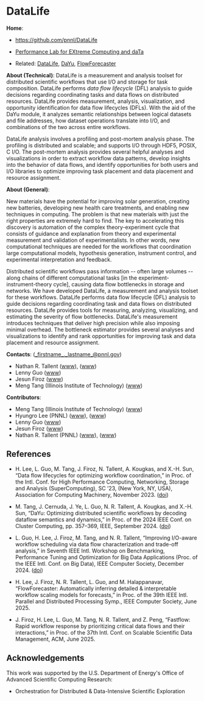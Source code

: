 <!-- -*-Mode: markdown;-*- -->
<!-- $Id$ -->


DataLife
=============================================================================

**Home**:
  - https://github.com/pnnl/DataLife
  
  - [Performance Lab for EXtreme Computing and daTa](https://github.com/perflab-exact)

  - Related: 
  [DataLife](https://github.com/pnnl/DataLife),
  [DaYu](https://github.com/pnnl/DaYu),
  [FlowForecaster](https://github.com/pnnl/FlowForecaster)


**About (Technical)**: 
DataLife is a measurement and analysis toolset for distributed
scientific workflows that use I/O and storage for task
composition. DataLife performs _data flow lifecycle_ (DFL) analysis to
guide decisions regarding coordinating tasks and data flows on
distributed resources. DataLife provides measurement, analysis,
visualization, and opportunity identification for data flow lifecycles
(DFLs). With the aid of the DaYu module, it analyzes semantic
relationships between logical datasets and file addresses, how dataset
operations translate into I/O, and combinations of the two across
entire workflows.

DataLife analysis involves a profiling and post-mortem analysis
phase. The profiling is distributed and scalable; and supports I/O
through HDF5, POSIX, C I/O.  The post-mortem analysis provides several
helpful analyses and visualizations in order to extract workflow data
patterns, develop insights into the behavior of data flows, and
identify opportunities for both users and I/O libraries to optimize
improving task placement and data placement and resource assignment.


**About (General)**: 

New materials have the potential for improving solar generation,
creating new batteries, developing new health care treatments, and
enabling new techniques in computing. The problem is that new
materials with just the right properties are extremely hard to
find. The key to accelerating this discovery is automation of the
complex theory-experiment cycle that consists of guidance and
explanation from theory and experimental measurement and validation of
experimentalists. In other words, new computational techniques are
needed for the workflows that coordination large computational models,
hypothesis generation, instrument control, and experimental
interpretation and feedback.

Distributed scientific workflows pass information -- often large
volumes -- along chains of different computational tasks [in the
experiment-instrument-theory cycle], causing data flow bottlenecks in
storage and networks. We have developed DataLife, a measurement and
analysis toolset for these workflows. DataLife performs data flow
lifecycle (DFL) analysis to guide decisions regarding coordinating
task and data flows on distributed resources. DataLife provides tools
for measuring, analyzing, visualizing, and estimating the severity of
flow bottlenecks. DataLife's measurement introduces techniques that
deliver high precision while also imposing minimal overhead. The
bottleneck estimator provides several analyses and visualizations to
identify and rank opportunities for improving task and data placement
and resource assignment.


**Contacts**: (_firstname_._lastname_@pnnl.gov)
  - Nathan R. Tallent ([www](https://hpc.pnnl.gov/people/tallent)), ([www](https://www.pnnl.gov/people/nathan-tallent))
  - Lenny Guo ([www](https://www.pnnl.gov/people/luanzheng-guo))
  - Jesun Firoz ([www](https://www.pnnl.gov/people/jesun-firoz))
  - Meng Tang (Illinois Institute of Technology) ([www](https://scholar.google.com/citations?user=KXC9NesAAAAJ&hl=en))
  
  <!-- Hyungro Lee ([www](https://www.pnnl.gov/science/staff/staff_info.asp?staff_num=10843)), ([www](https://lee212.github.io/)) -->


**Contributors**:
  - Meng Tang (Illinois Institute of Technology) ([www](https://scholar.google.com/citations?user=KXC9NesAAAAJ&hl=en))
  - Hyungro Lee (PNNL) ([www](https://www.pnnl.gov/science/staff/staff_info.asp?staff_num=10843)), ([www](https://lee212.github.io/))
  - Lenny Guo ([www](https://www.pnnl.gov/people/luanzheng-guo))
  - Jesun Firoz ([www](https://www.pnnl.gov/people/jesun-firoz))
  - Nathan R. Tallent (PNNL) ([www](https://hpc.pnnl.gov/people/tallent)), ([www](https://www.pnnl.gov/people/nathan-tallent))



References
-----------------------------------------------------------------------------

* H. Lee, L. Guo, M. Tang, J. Firoz, N. Tallent, A. Kougkas, and X.-H. Sun, “Data flow lifecycles for optimizing workflow coordination,” in Proc. of the Intl. Conf. for High Performance Computing, Networking, Storage and Analysis (SuperComputing), SC ’23, (New York, NY, USA), Association for Computing Machinery, November 2023. ([doi](https://doi.org/10.1145/3581784.3607104))

* M. Tang, J. Cernuda, J. Ye, L. Guo, N. R. Tallent, A. Kougkas, and X.-H. Sun, “DaYu: Optimizing distributed scientific workflows by decoding dataflow semantics and dynamics,” in Proc. of the 2024 IEEE Conf. on Cluster Computing, pp. 357–369, IEEE, September 2024. ([doi](https://doi.org/10.1109/CLUSTER59578.2024.00038))

* L. Guo, H. Lee, J. Firoz, M. Tang, and N. R. Tallent, “Improving I/O-aware workflow scheduling via data flow characterization and trade-off analysis,” in Seventh IEEE Intl. Workshop on Benchmarking, Performance Tuning and Optimization for Big Data Applications (Proc. of the IEEE Intl. Conf. on Big Data), IEEE Computer Society, December 2024.  ([doi](https://doi.org/10.1109/BigData62323.2024.10825855))

* H. Lee, J. Firoz, N. R. Tallent, L. Guo, and M. Halappanavar, “FlowForecaster: Automatically inferring detailed & interpretable workflow scaling models for forecasts,” in Proc. of the 39th IEEE Intl. Parallel and Distributed Processing Symp., IEEE Computer Society, June 2025.
<!-- ([doi](https://doi.org/10.1145/3581784.3607104)) -->

* J. Firoz, H. Lee, L. Guo, M. Tang, N. R. Tallent, and Z. Peng, “Fastflow: Rapid workflow response by prioritizing critical data flows and their interactions,” in Proc. of the 37th Intl. Conf. on Scalable Scientific Data Management, ACM, June 2025.


Acknowledgements
-----------------------------------------------------------------------------

This work was supported by the U.S. Department of Energy's Office of
Advanced Scientific Computing Research:

- Orchestration for Distributed & Data-Intensive Scientific Exploration




